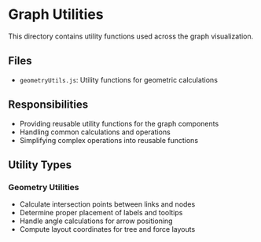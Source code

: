 # Graph Utilities

This directory contains utility functions used across the graph visualization.

## Files

- `geometryUtils.js`: Utility functions for geometric calculations

## Responsibilities

- Providing reusable utility functions for the graph components
- Handling common calculations and operations
- Simplifying complex operations into reusable functions

## Utility Types

### Geometry Utilities

- Calculate intersection points between links and nodes
- Determine proper placement of labels and tooltips
- Handle angle calculations for arrow positioning
- Compute layout coordinates for tree and force layouts

